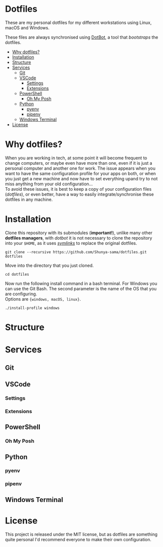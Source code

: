 # Dotfiles
These are my personal dotfiles for my different workstations using Linux, macOS and Windows.

These files are always synchronised using [DotBot](https://github.com/anishathalye/dotbot), a tool that *bootstraps* the dotfiles.

- [Why dotfiles?](#why-dotfiles?)
- [Installation](#installation)
- [Structure](#structure)
- [Services](#services)
    - [Git](#git)
    - [VSCode](#vscode)
        - [Settings](#settings)
        - [Extensions](#extensions)
    - [PowerShell](#powershell)
        - [Oh My Posh](#oh-my-posh)
    - [Python](#python)
        - [pyenv](#pyenv)
        - [pipenv](#pipenv)
    - [Windows Terminal](#windows-terminal)
- [License]()

# Why dotfiles?
When you are working in tech, at some point it will become frequent to change computers, or maybe even have more than one, even if it is just a personal computer and another one for work. 
The issue appears when you want to have the same configuration profile for your apps on both, or when you just get a new machine and now have to set everything upand try to not miss anything from your old configuration...  
To avoid these issues, it is best to keep a copy of your configuration files (*dotfiles*), or even better, have a way to easily integrate/synchronise these dotfiles in any machine.

# Installation
Clone this repository with its submodules (**important!**), unlike many other **dotfiles managers**, with *dotbot* it is not necessary to clone the repository into your `$HOME`, as it uses [*symlinks*](https://en.wikipedia.org/wiki/Symbolic_link) to replace the original dotfiles.

`git clone --recursive https://github.com/Shunya-sama/dotfiles.git dotfiles`  

Move into the directory that you just cloned.  

`cd dotfiles`

Now run the following install command in a bash terminal. For Windows you can use the Git Bash. The second parameter is the name of the OS that you are configuring.  
Options are `{windows, macOS, linux}`.

`./install-profile windows`

# Structure

# Services

## Git

## VSCode

### Settings

### Extensions

## PowerShell

### Oh My Posh

## Python

### pyenv

### pipenv

## Windows Terminal

# License
This project is released under the MIT license, but as dotfiles are something quite personal I'd recommend everyone to make their own configuration.